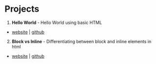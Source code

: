 # Projects

1. **Hello World** - Hello World using basic HTML

- [website](https://xerxes3117.github.io/hello-world/)  |  [github](https://github.com/xerxes3117/hello-world)

2. **Block vs Inline** - Differentiating between block and inline elements in html

- [website](https://xerxes3117.github.io/block-vs-inline/)  |  [github](https://github.com/xerxes3117/block-vs-inline)
